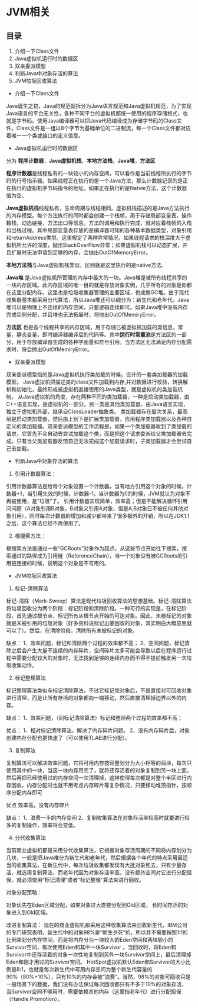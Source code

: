 # JVM相关

## 目录

1. 介绍一下Class文件
2. Java虚拟机运行时的数据区
3. 双亲委派模型
4. 判断Java中对象存活的算法
5. JVM垃圾回收算法

* 介绍一下Class文件

Java诞生之初，Java的规范就拆分为Java语言规范和Java虚拟机规范，为了实现Java语言的平台无关性，各种不同平台的虚拟机都统一使用的程序存储格式，也就是字节码。使用Java编译器可以把Java代码编译成为存储字节码的Class文件。Class文件是一组以8个字节为基础单位的二进制流，每一个Class文件都对应着唯一一个类或接口的定义信息。

* Java虚拟机运行时的数据区

分为 **程序计数器**，**Java虚拟机栈**，**本地方法栈**，**Java堆**，**方法区**

**程序计数器**是线程私有的一块较小的内存空间，可以看作是当前线程所执行的字节码的行号指示器。如果线程正在执行的是一个Java方法，那么计数器记录的是正在执行的虚拟机字节码指令的地址。如果正在执行的是Natvie方法，这个计数器值为空。

**Java虚拟机栈**线程私有，生命周期与线程相同。虚拟机栈描述的是Java方法执行的内存模型。每个方法执行的同时都会创建一个栈帧，用于存储局部变量表，操作数栈，动态链接，方法出口等信息。方法的调用和执行完成，就对应着栈帧的入栈和岀栈过程。其中局部变量表存放的是编译器可知的各种基本数据类型，对象引用和returnAddress类型。这里规定了两种异常情况，如果线程请求的栈深度大于虚拟机所允许的深度，抛出StackOverFlow异常；如果虚拟机栈可以动态扩展，并且扩展时无法申请到足够的内存，会抛出OutOfMemoryError。

**本地方法栈**与Java虚拟机栈类似，区别就是这里执行的是native方法。

**Java堆** 是Java虚拟机所管理的内存中最大的一块。Java堆是被所有线程共享的一块内存区域。此内存区域的唯一目的就是存放对象实例，几乎所有的对象是你都在这里分配内存。这里也是垃圾收集器管理的主要区域，也成做GC堆。由于现代收集器基本都采用分代算法，所以Java堆还可以细分为：新生代和老年代。Java堆可以是物理上不连续的内存空间，只要逻辑连续即可。如果Java堆中没有内存完成实例分配，并且堆也无法拓展时，将抛出OutOfMemiryError。

**方法区** 也是各个线程共享的内存区域，用于存储已被虚拟机加载的类信息，常量，静态变量，即时编译器编译后的代码等。其中**运行时常量池**是方法区的一部分，用于存放编译器生成的各种字面量和符号引用。当方法区无法满足内存分配需求时，将会抛出OutOfMemiryError。

* 双亲委派模型

双亲委派模型指的是Java虚拟机执行类加载的时候，设计的一套类加载器的加载模型。
Java虚拟机把描述类的class文件加载到内存,并对数据进行校验，转换解析和初始化，最终形成被虚拟机直接使用的Java类型，就是虚拟机的类加载机制。
从Java虚拟机的角度，存在两种不同的类加载器，一种是启动类加载器，由C++语言实现，是虚拟机的一部分。另一类是其他类加载器，由Java语言实现，独立于虚拟机外部，继承自ClassLoader抽象类。
类加载器存在层次关系，最高层是启动类加载器，然后由上到下是扩展类加载器，应用程序类加载器以及各种自定义的类加载器。双亲委派模型的工作流程是，如果一个类加载器收到了类加载的请求，它首先不会自动去尝试加载这个类，而是把这个请求委派给父类加载器去完成。只有当父类加载器反馈自己无法完成这个加载请求时，子类加载器才会尝试自己去加载。

* 判断Java中对象存活的算法

1. 引用计数器算法：

引用计数器算法是给每个对象设置一个计数器，当有地方引用这个对象的时候，计数器+1，当引用失效的时候，计数器-1，当计数器为0的时候，JVM就认为对象不再被使用，是“垃圾”了。
引用计数器实现简单，效率高；但是不能解决循环引用问问题（A对象引用B对象，B对象又引用A对象，但是A,B对象已不被任何其他对象引用），同时每次计数器的增加和减少都带来了很多额外的开销，所以在JDK1.1之后，这个算法已经不再使用了。

2. 根搜索方法：

根搜索方法是通过一些“GCRoots”对象作为起点，从这些节点开始往下搜索，搜索通过的路径成为引用链（ReferenceChain），当一个对象没有被GCRoots的引用链连接的时候，说明这个对象是不可用的。

* JVM垃圾回收算法

1. 标记-清除算法

标记-清除（Mark-Sweep）算法是现代垃圾回收算法的思想基础。标记-清除算法将垃圾回收分为两个阶段：标记阶段和清除阶段。一种可行的实现是，在标记阶段，首先通过根节点，标记所有从根节点开始的可达对象。因此，未被标记的对象就是未被引用的垃圾对象（好多资料说标记出要回收的对象，其实明白大概意思就可以了）。然后，在清除阶段，清除所有未被标记的对象。

缺点：
1、效率问题，标记和清除两个过程的效率都不高；
2、空间问题，标记清除之后会产生大量不连续的内存碎片，空间碎片太多可能会导致以后在程序运行过程中需要分配较大的对象时，无法找到足够的连续内存而不得不提前触发另一次垃圾收集动作。

2. 标记整理算法

标记整理算法类似与标记清除算法，不过它标记完对象后，不是直接对可回收对象进行清理，而是让所有存活的对象都向一端移动，然后直接清理掉边界以外的内存。

缺点：
1、效率问题，（同标记清除算法）标记和整理两个过程的效率都不高；

优点：
1、相对标记清除算法，解决了内存碎片问题。
2、没有内存碎片后，对象创建内存分配也更快速了（可以使用TLAB进行分配）。

3. 复制算法

复制算法可以解决效率问题，它将可用内存按容量划分为大小相等的两块，每次只使用其中的一块，当这一块内存用完了，就将还存活着的对象复制到另一块上面，然后再把已经使用过的内存空间一次清理掉，这样使得每次都是对整个半区进行内存回收，内存分配时也就不用考虑内存碎片等复杂情况，只要移动堆顶指针，按顺序分配内存即可

优点
效率高，没有内存碎片

缺点：
1、浪费一半的内存空间
2、复制收集算法在对象存活率较高时就要进行较多的复制操作，效率将会变低。

4. 分代收集算法

当前商业虚拟机都是采用分代收集算法，它根据对象存活周期的不同将内存划分为几块，一般是把Java堆分为新生代和老年代，然后根据各个年代的特点采用最适当的收集算法，在新生代中，每次垃圾收集都发现有大批对象死去，只有少量存活，就选用复制算法，而老年代因为对象存活率高，没有额外空间对它进行分配担保，就必须使用“标记清理”或者“标记整理”算法来进行回收。

对象分配策略：

对象优先在Eden区域分配，如果对象过大直接分配到Old区域。
长时间存活的对象进入到Old区域。

改进复制算法：
现在的商业虚拟机都采用这种收集算法来回收新生代，IBM公司的专门研究表明，新生代中的对象98%是“朝生夕死”的，所以并不需要按照1:1的比例来划分内存空间，而是将内存分为一块较大的Eden空间和两块较小的Survivor空间，每次使用Eden和其中一块Survivor 。当回收时，将Eden和Survivor中还存活着的对象一次性地复制到另外一块Survivor空间上，最后清理掉Eden和刚才用过的Survivor空间。
HotSpot虚拟机默认Eden和Survivor的大小比例是8:1，也就是每次新生代中可用内存空间为整个新生代容量的90%（80%+10%），只有10%的内存会被“浪费”。当然，98%的对象可回收只是一般场景下的数据，我们没有办法保证每次回收都只有不多于10%的对象存活，当Survivor空间不够用时，需要依赖其他内存（这里指老年代）进行分配担保（Handle Promotion）。